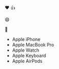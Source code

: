 :heart:
:+1:

:smile:

:tada:

* Apple iPhone
* Apple MacBook Pro
* Apple Watch
* Apple Keyboard
* Apple AirPods

